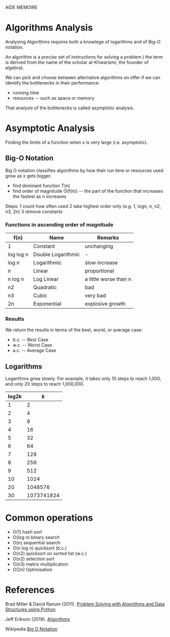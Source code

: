 AIDE MEMOIRE 

Algorithms Analysis 
=================== 

Analysing Algorithms requires both a knowlege of logarithms and of Big-O notation. 

An algorithm is a precise set of instructions for solving a problem ( the term is derived from the name of the scholar al-Khwarizmi, the founder of algebra). 

We can pick and choose between alternative algorithms on offer if we can identify the bottlenecks in their performance: 
* running time  
* resources -- such as space or memory 

That analysis of the bottlenecks is called asymptotic analysis. 

# Asymptotic Analysis 

Finding the limits of a function when x is very large (i.e. asymptotic). 


## Big-O Notation 

Big O notation classifies algorithms by how their run time or resources used grow as x gets bigger. 

* find dominant function T(n) 
* find order of magnitude O(f(n)) -- the part of the function that increases the fastest as n increases 

Steps: 
1 count how often used 
2 take highest order only (e.g. 1, logn, n, n2, n3, 2n) 
3 remove constants 

### Functions in ascending order of magnitude  

| f(n) | Name | Remarks | 
| ---- | ---- | ------- | 
| 1 | Constant | unchanging | 
| log log n | Double Logarithmic | - | 
| log n | Logarithmic | slow increase | 
| n | Linear | proportional | 
| n log n | Log Linear | a little worse than n | 
| n2 | Quadratic | bad | 
| n3 | Cubic | very bad | 
| 2n | Exponential | explosive growth | 



### Results 

We return the results in terms of the best, worst, or average case:  
+ b.c. -- Best Case 
+ w.c. -- Worst Case 
+ a.c. -- Average Case 



## Logarithms 

Logarithms grow slowly. For example, it takes only 10 steps to reach 1,000, and only 20 steps to reach 1,000,000. 

| log2k | k | 
| ----- | --- | 
| 1 | 2 | 
| 2 | 4 | 
| 3 | 8 | 
| 4 | 16 | 
| 5 | 32 | 
| 6 | 64 | 
| 7 | 128 | 
| 8 | 256 | 
| 9 | 512 | 
| 10 | 1024 | 
| 20 | 1048576 | 
| 30 | 1073741824 |


# Common operations 

* O(1) hash sort 
* O(log n) binary search 
* O(n) sequential search 
* O(n log n) quicksort (b.c.)
* O(n2) quicksort on sorted list (w.c.) 
* O(n2) selection sort 
* O(n3) matrix multiplication 
* O(2n) Optimisation 





# References 

Brad Miller & David Ranum (2011). [Problem Solving with Algorithms and Data Structures using Python](https://runestone.academy/ns/books/published/pythonds/index.html)

Jeff Erikson (2019). [Algorithms](http://jeffe.cs.illinois.edu/teaching/algorithms/) 

Wikipedia [Big O Notation](https://en.wikipedia.org/wiki/Big_O_notation)
